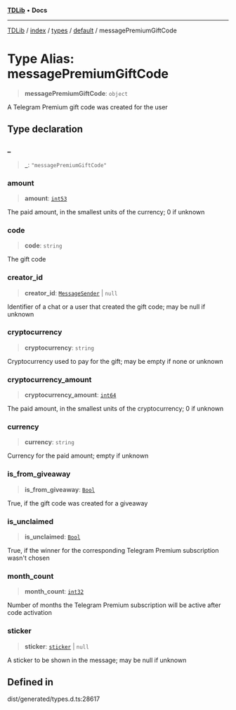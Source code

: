 [**TDLib**](../../../../../../README.md) • **Docs**

***

[TDLib](../../../../../../modules.md) / [index](../../../../../README.md) / [types](../../../README.md) / [default](../README.md) / messagePremiumGiftCode

# Type Alias: messagePremiumGiftCode

> **messagePremiumGiftCode**: `object`

A Telegram Premium gift code was created for the user

## Type declaration

### \_

> **\_**: `"messagePremiumGiftCode"`

### amount

> **amount**: [`int53`](int53.md)

The paid amount, in the smallest units of the currency; 0 if unknown

### code

> **code**: `string`

The gift code

### creator\_id

> **creator\_id**: [`MessageSender`](MessageSender.md) \| `null`

Identifier of a chat or a user that created the gift code; may be null if unknown

### cryptocurrency

> **cryptocurrency**: `string`

Cryptocurrency used to pay for the gift; may be empty if none or unknown

### cryptocurrency\_amount

> **cryptocurrency\_amount**: [`int64`](int64.md)

The paid amount, in the smallest units of the cryptocurrency; 0 if unknown

### currency

> **currency**: `string`

Currency for the paid amount; empty if unknown

### is\_from\_giveaway

> **is\_from\_giveaway**: [`Bool`](Bool.md)

True, if the gift code was created for a giveaway

### is\_unclaimed

> **is\_unclaimed**: [`Bool`](Bool.md)

True, if the winner for the corresponding Telegram Premium subscription wasn't chosen

### month\_count

> **month\_count**: [`int32`](int32.md)

Number of months the Telegram Premium subscription will be active after code activation

### sticker

> **sticker**: [`sticker`](sticker.md) \| `null`

A sticker to be shown in the message; may be null if unknown

## Defined in

dist/generated/types.d.ts:28617
